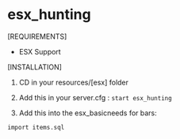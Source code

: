 # esx_hunting

[REQUIREMENTS]
  
* ESX Support
  
[INSTALLATION]

1) CD in your resources/[esx] folder

2) Add this in your server.cfg :
``start esx_hunting``

3) Add this into the esx_basicneeds for bars:

``import items.sql``

